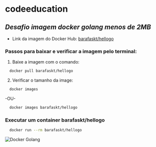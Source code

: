 # codeeducation
## ___Desafio imagem docker golang menos de 2MB___

* Link da imagem do Docker Hub: [barafaskt/hellogo](https://hub.docker.com/r/barafaskt/hellogo)

### Passos para baixar e verificar a imagem pelo terminal:
1. Baixe a imagem com o comando: 
```sh
  docker pull barafaskt/hellogo
```
2. Verificar o tamanho da image: 
```sh
  docker images
```
-OU-
```sh
  docker images barafaskt/hellogo
```

### Executar um container __barafaskt/hellogo__
```sh
  docker run --rm barafaskt/hellogo
```

![Docker Golang](https://miro.medium.com/max/1200/1*AemYIFm92tl5RW9nBzNSAw.jpeg)
